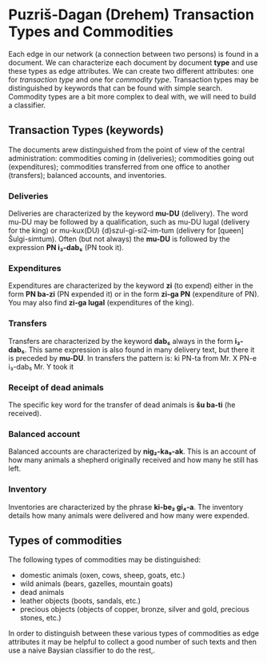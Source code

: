 # Puzriš-Dagan (Drehem) Transaction Types and Commodities

Each edge in our network (a connection between two persons) is found in a document. We can characterize each document by document **type** and use these types as edge attributes. We can create two different attributes: one for *transaction type* and one for *commodity type*. Transaction types may be distinguished by keywords that can be found with simple search. Commodity types are a bit more complex to deal with, we will need to build a classifier.

## Transaction Types (keywords)

The documents arew distinguished from the point of view of the central administration: commodities coming in (deliveries); commodities going out (expenditures); commodities transferred from one office to another (transfers); balanced accounts, and inventories.

### Deliveries

Deliveries are characterized by the keyword **mu-DU** (delivery). The word mu-DU may be followed by a qualification, such as mu-DU lugal (delivery for the king) or mu-kux(DU) {d}szul-gi-si2-im-tum (delivery for [queen] Šulgi-simtum). Often (but not always) the **mu-DU** is followed by the expression **PN i₃-dab₅** (PN took it).

### Expenditures

Expenditures are characterized by the keyword **zi** (to expend) either in the form **PN ba-zi** (PN expended it) or in the form **zi-ga PN** (expenditure of PN). You may also find **zi-ga lugal** (expenditures of the king).

### Transfers

Transfers are characterized by the keyword **dab₅** always in the form **i₃-dab₅**. This same expression is also found in many delivery text, but there it is preceded by **mu-DU**. In transfers the pattern is: 
ki PN-ta      from Mr. X
PN-e i₃-dab₅  Mr. Y took it

### Receipt of dead animals

The specific key word for the transfer of dead animals is **šu ba-ti** (he received).

### Balanced account

Balanced accounts are characterized by **nig₂-ka₉-ak**. This is an account of how many animals a shepherd originally received and how many he still has left.

### Inventory

Inventories are characterized by the phrase **ki-be₂ gi₄-a**. The inventory details how many animals were delivered and how many were expended.

## Types of commodities

The following types of commodities may be distinguished: 
- domestic animals (oxen, cows, sheep, goats, etc.)
- wild animals (bears, gazelles, mountain goats)
- dead animals
- leather objects (boots, sandals, etc.)
- precious objects (objects of copper, bronze, silver and gold, precious stones, etc.)

In order to distinguish between these various types of commodities as edge attributes it may be helpful to collect a good number of such texts and then use a naive Baysian classifier to do the rest,.

